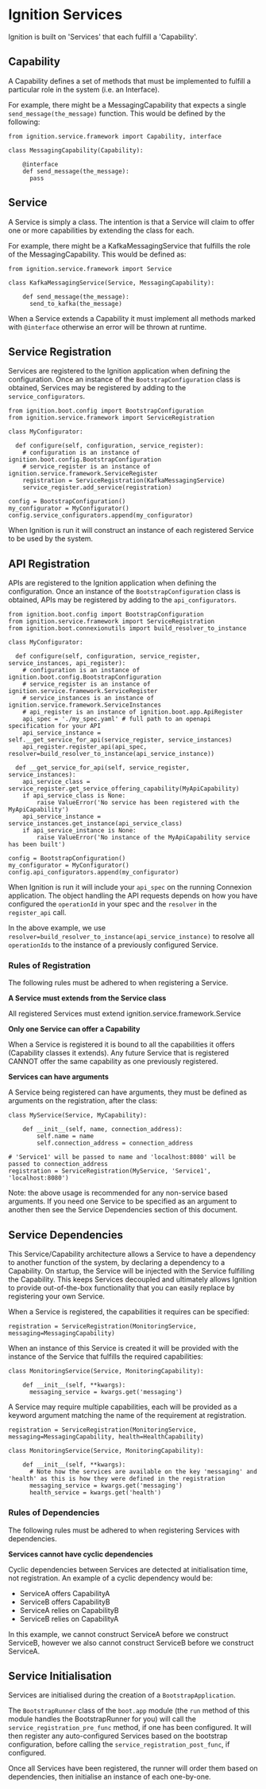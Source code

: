 # Ignition Services 

Ignition is built on 'Services' that each fulfill a 'Capability'.

## Capability

A Capability defines a set of methods that must be implemented to fulfill a particular role in the system (i.e. an Interface).

For example, there might be a MessagingCapability that expects a single `send_message(the_message)` function. This would be defined by the following:

```
from ignition.service.framework import Capability, interface

class MessagingCapability(Capability):

    @interface
    def send_message(the_message):
      pass
```

## Service

A Service is simply a class. The intention is that a Service will claim to offer one or more capabilities by extending the class for each.

For example, there might be a KafkaMessagingService that fulfills the role of the MessagingCapability. This would be defined as:

```
from ignition.service.framework import Service

class KafkaMessagingService(Service, MessagingCapability):

    def send_message(the_message):
      send_to_kafka(the_message)
```

When a Service extends a Capability it must implement all methods marked with `@interface` otherwise an error will be thrown at runtime.

## Service Registration

Services are registered to the Ignition application when defining the configuration. Once an instance of the `BootstrapConfiguration` class is obtained, Services may be registered by adding to the `service_configurators`.

```
from ignition.boot.config import BootstrapConfiguration
from ignition.service.framework import ServiceRegistration

class MyConfigurator:

  def configure(self, configuration, service_register):
    # configuration is an instance of ignition.boot.config.BootstrapConfiguration
    # service_register is an instance of ignition.service.framework.ServiceRegister
    registration = ServiceRegistration(KafkaMessagingService)
    service_register.add_service(registration)

config = BootstrapConfiguration()
my_configurator = MyConfigurator()
config.service_configurators.append(my_configurator)
```

When Ignition is run it will construct an instance of each registered Service to be used by the system.

## API Registration

APIs are registered to the Ignition application when defining the configuration. Once an instance of the `BootstrapConfiguration` class is obtained, APIs may be registered by adding to the `api_configurators`.

```
from ignition.boot.config import BootstrapConfiguration
from ignition.service.framework import ServiceRegistration
from ignition.boot.connexionutils import build_resolver_to_instance

class MyConfigurator:

  def configure(self, configuration, service_register, service_instances, api_register):
    # configuration is an instance of ignition.boot.config.BootstrapConfiguration
    # service_register is an instance of ignition.service.framework.ServiceRegister
    # service_instances is an instance of ignition.service.framework.ServiceInstances
    # api_register is an instance of ignition.boot.app.ApiRegister
    api_spec = './my_spec.yaml' # full path to an openapi specification for your API
    api_service_instance = self.__get_service_for_api(service_register, service_instances)
    api_register.register_api(api_spec, resolver=build_resolver_to_instance(api_service_instance))

  def __get_service_for_api(self, service_register, service_instances):
    api_service_class = service_register.get_service_offering_capability(MyApiCapability)
    if api_service_class is None:
        raise ValueError('No service has been registered with the MyApiCapability')
    api_service_instance = service_instances.get_instance(api_service_class)
    if api_service_instance is None:
        raise ValueError('No instance of the MyApiCapability service has been built')

config = BootstrapConfiguration()
my_configurator = MyConfigurator()
config.api_configurators.append(my_configurator)
```

When Ignition is run it will include your `api_spec` on the running Connexion application. The object handling the API requests depends on how you have configured the `operationId` in your spec and the `resolver` in the `register_api` call.

In the above example, we use `resolver=build_resolver_to_instance(api_service_instance)` to resolve all `operationIds` to the instance of a previously configured Service.

### Rules of Registration

The following rules must be adhered to when registering a Service.

**A Service must extends from the Service class**

All registered Services must extend ignition.service.framework.Service

**Only one Service can offer a Capability**

When a Service is registered it is bound to all the capabilities it offers (Capability classes it extends). Any future Service that is registered CANNOT offer the same capability as one previously registered.

**Services can have arguments**

A Service being registered can have arguments, they must be defined as arguments on the registration, after the class:

```
class MyService(Service, MyCapability):

    def __init__(self, name, connection_address):
        self.name = name
        self.connection_address = connection_address

# 'Service1' will be passed to name and 'localhost:8080' will be passed to connection_address
registration = ServiceRegistration(MyService, 'Service1', 'localhost:8080')
```

Note: the above usage is recommended for any non-service based arguments. If you need one Service to be specified as an argument to another then see the Service Dependencies section of this document.

## Service Dependencies

This Service/Capability architecture allows a Service to have a dependency to another function of the system, by declaring a dependency to a Capability. On startup, the Service will be injected with the Service fulfilling the Capability. This keeps Services decoupled and ultimately allows Ignition to provide out-of-the-box functionality that you can easily replace by registering your own Service. 

When a Service is registered, the capabilities it requires can be specified:

```
registration = ServiceRegistration(MonitoringService, messaging=MessagingCapability)
```

When an instance of this Service is created it will be provided with the instance of the Service that fulfills the required capabilities:

```
class MonitoringService(Service, MonitoringCapability):

    def __init__(self, **kwargs):
      messaging_service = kwargs.get('messaging')
```

A Service may require multiple capabilities, each will be provided as a keyword argument matching the name of the requirement at registration.

```
registration = ServiceRegistration(MonitoringService, messaging=MessagingCapability, health=HealthCapability)

class MonitoringService(Service, MonitoringCapability):

    def __init__(self, **kwargs):
      # Note how the services are available on the key 'messaging' and 'health' as this is how they were defined in the registration
      messaging_service = kwargs.get('messaging')
      health_service = kwargs.get('health')
```

### Rules of Dependencies

The following rules must be adhered to when registering Services with dependencies.

**Services cannot have cyclic dependencies**

Cyclic dependencies between Services are detected at initialisation time, not registration. An example of a cyclic dependency would be:

- ServiceA offers CapabilityA
- ServiceB offers CapabilityB
- ServiceA relies on CapabilityB
- ServiceB relies on CapabilityA

In this example, we cannot construct ServiceA before we construct ServiceB, however we also cannot construct ServiceB before we construct ServiceA.

## Service Initialisation

Services are initialised during the creation of a `BootstrapApplication`.

The `BootstrapRunner` class of the `boot.app` module (the `run` method of this module handles the BootstrapRunner for you) will call the `service_registration_pre_func` method, if one has been configured. It will then register any auto-configured Services based on the bootstrap configuration, before calling the `service_registration_post_func`, if configured.

Once all Services have been registered, the runner will order them based on dependencies, then initialise an instance of each one-by-one.
